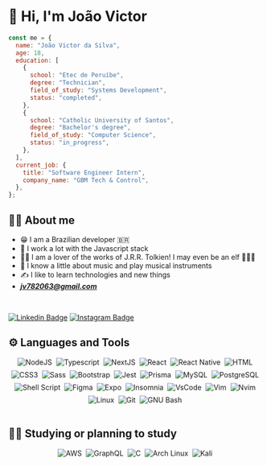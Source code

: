 # :purple_heart: Hi, I'm João Victor

```javascript
const me = {
  name: "João Victor da Silva",
  age: 18,
  education: [
    {
      school: "Etec de Peruíbe",
      degree: "Technician",
      field_of_study: "Systems Development",
      status: "completed",
    },
    {
      school: "Catholic University of Santos",
      degree: "Bachelor's degree",
      field_of_study: "Computer Science",
      status: "in_progress",
    },
  ],
  current_job: {
    title: "Software Engineer Intern",
    company_name: "GBM Tech & Control",
  },
};
```

## :raising_hand_man: About me

- :grin: I am a Brazilian developer :brazil:
- :tada: I work a lot with the Javascript stack
- :mage_man: I am a lover of the works of J.R.R. Tolkien! I may even be an elf :elf_man::joy:
- :musical_note: I know a little about music and play musical instruments
- :writing_hand: I like to learn technologies and new things
- ***jv782063@gmail.com***

<br/>

[![Linkedin Badge](https://img.shields.io/badge/-LinkedIn-0e76a8?style=flat&logo=Linkedin&logoColor=white)](https://www.linkedin.com/in/joaovds/)
[![Instagram Badge](https://img.shields.io/badge/Instagram-E4405F?style=flat&logo=instagram&logoColor=white)](https://www.instagram.com/joaovds07/)

## :gear: Languages and Tools

<div style="display: flex; flex-wrap: wrap; justify-content: center; gap: 8px;">
  <img alt="NodeJS" src="https://img.shields.io/badge/Node.js-339933?style=for-the-badge&logo=nodedotjs&logoColor=white" />

  <img alt="Typescript" src="https://img.shields.io/badge/TypeScript-007ACC?style=for-the-badge&logo=typescript&logoColor=white"/>

  <img alt="NextJS" src="https://img.shields.io/badge/next.js-000000?style=for-the-badge&logo=nextdotjs&logoColor=white" />

  <img alt="React" src="https://img.shields.io/badge/React-20232A?style=for-the-badge&logo=react&logoColor=61DAFB"/>

  <img alt="React Native" src="https://img.shields.io/badge/React_Native-20232A?style=for-the-badge&logo=react&logoColor=61DAFB"/>

  <img alt="HTML" src="https://img.shields.io/badge/HTML5-E34F26?style=for-the-badge&logo=html5&logoColor=white"/>

  <img alt="CSS3" src="https://img.shields.io/badge/CSS3-1572B6?style=for-the-badge&logo=css3&logoColor=white"/>

  <img alt="Sass" src="https://img.shields.io/badge/Sass-CC6699?style=for-the-badge&logo=sass&logoColor=white"/>

  <img alt="Bootstrap" src="https://img.shields.io/badge/Bootstrap-563D7C?style=for-the-badge&logo=bootstrap&logoColor=white"/>

  <img alt="Jest" src="https://img.shields.io/badge/Jest-C21325?style=for-the-badge&logo=jest&logoColor=white"/>

  <img alt="Prisma" src="https://img.shields.io/badge/Prisma-0c344b?style=for-the-badge&logo=Prisma&logoColor=white"/>
  
  <img alt="MySQL" src="https://img.shields.io/badge/MySQL-005C84?style=for-the-badge&logo=mysql&logoColor=white"/>
  
  <img alt="PostgreSQL" src="https://img.shields.io/badge/PostgreSQL-316192?style=for-the-badge&logo=postgresql&logoColor=white"/>

  <img alt="Shell Script" src="https://img.shields.io/badge/Shell_Script-121011?style=for-the-badge&logo=gnu-bash&logoColor=white"/>
  
  <img alt="Figma" src="https://img.shields.io/badge/Figma-F24E1E?style=for-the-badge&logo=figma&logoColor=white"/>

  <img alt="Expo" src="https://img.shields.io/badge/Expo-f6f6f6?style=for-the-badge&logo=expo&logoColor=121212" />

  <img alt="Insomnia" src="https://img.shields.io/badge/Insomnia-5849be?style=for-the-badge&logo=Insomnia&logoColor=white"/>

  <img alt="VsCode" src="https://img.shields.io/badge/Visual_Studio_Code-0078D4?style=for-the-badge&logo=visual%20studio%20code&logoColor=white"/>

  <img alt="Vim" src="https://img.shields.io/badge/VIM-%2311AB00.svg?&style=for-the-badge&logo=vim&logoColor=white"/>

  <img src="https://img.shields.io/badge/NeoVim-%2357A143.svg?&style=for-the-badge&logo=neovim&logoColor=white" alt="Nvim">

  <img alt="Linux" src="https://img.shields.io/badge/Linux-333?style=for-the-badge&logo=linux&logoColor=white"/>

  <img alt="Git" src="https://img.shields.io/badge/GIT-E44C30?style=for-the-badge&logo=git&logoColor=white"/>

  <img alt="GNU Bash" src="https://img.shields.io/badge/GNU%20Bash-383838?style=for-the-badge&logo=GNU%20Bash&logoColor=white"/>
</div>

<br/>

## :memo::pencil: Studying or planning to study

<div style="display: flex; flex-wrap: wrap; justify-content: center; gap: 8px;">
  <img src="https://img.shields.io/badge/Amazon_AWS-FF9900?style=for-the-badge&logo=amazonaws&logoColor=white" alt="AWS">

  <img src="https://img.shields.io/badge/GraphQl-E10098?style=for-the-badge&logo=graphql&logoColor=white" alt="GraphQL">

  <img src="https://img.shields.io/badge/C-00599C?style=for-the-badge&logo=c&logoColor=white" alt="C">

  <img src="https://img.shields.io/badge/Arch_Linux-1793D1?style=for-the-badge&logo=arch-linux&logoColor=white" alt="Arch Linux">

  <img src="https://img.shields.io/badge/Kali_Linux-557C94?style=for-the-badge&logo=kali-linux&logoColor=white" alt="Kali">
</div>
